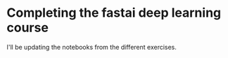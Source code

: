 # Completing the fastai deep learning course 
I'll be updating the notebooks from the different exercises. 
